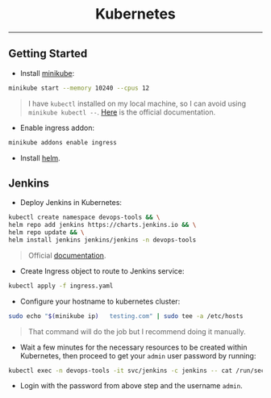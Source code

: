 <div align="center">
    <h1 align="center">Kubernetes</h1>
</div>
<hr>

## Getting Started
- Install [minikube](https://minikube.sigs.k8s.io/docs/start/#take-the-next-step):
```bash
minikube start --memory 10240 --cpus 12
```
> I have `kubectl` installed on my local machine, so I can avoid using `minikube kubectl --`. [Here](https://kubernetes.io/docs/tasks/tools/install-kubectl-linux/) is the official documentation.

- Enable ingress addon:
```bash
minikube addons enable ingress
```

- Install [helm](https://helm.sh/docs/intro/install/).

## Jenkins
- Deploy Jenkins in Kubernetes:
```bash
kubectl create namespace devops-tools && \
helm repo add jenkins https://charts.jenkins.io && \
helm repo update && \
helm install jenkins jenkins/jenkins -n devops-tools
```
> Official [documentation](https://github.com/jenkinsci/helm-charts/tree/main/charts/jenkins).

- Create Ingress object to route to Jenkins service:
```bash
kubectl apply -f ingress.yaml
```

- Configure your hostname to kubernetes cluster:
```bash
sudo echo "$(minikube ip)   testing.com" | sudo tee -a /etc/hosts
```
> That command will do the job but I recommend doing it manually.

- Wait a few minutes for the necessary resources to be created within Kubernetes, then proceed to get your `admin` user password by running:
```bash
kubectl exec -n devops-tools -it svc/jenkins -c jenkins -- cat /run/secrets/additional/chart-admin-password && echo
```

- Login with the password from above step and the username `admin`.